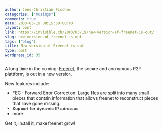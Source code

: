 ```yaml
---
author: Jens-Christian Fischer
categories: ["musings"]
comments: true
date: 2003-03-19 08:15:50+00:00
layout: post
link: https://invisible.ch/2003/03/19/new-version-of-freenet-is-out/
slug: new-version-of-freenet-is-out
tags: ["blog"]
title: New version of Freenet is out
type: post
wordpress_id: 35
---
```


A long time in the coming: [Freenet](https://freenetproject.org), the secure and anonymous P2P plattform, is out in a new version.

New features include:
- FEC - Forward Error Correction: Large files are split into many small pieces that contain information that allows freenet to reconstruct pieces that have gone missing.
- Support for dynamic IP adresses
- more

Get it, install it, make freenet grow!
